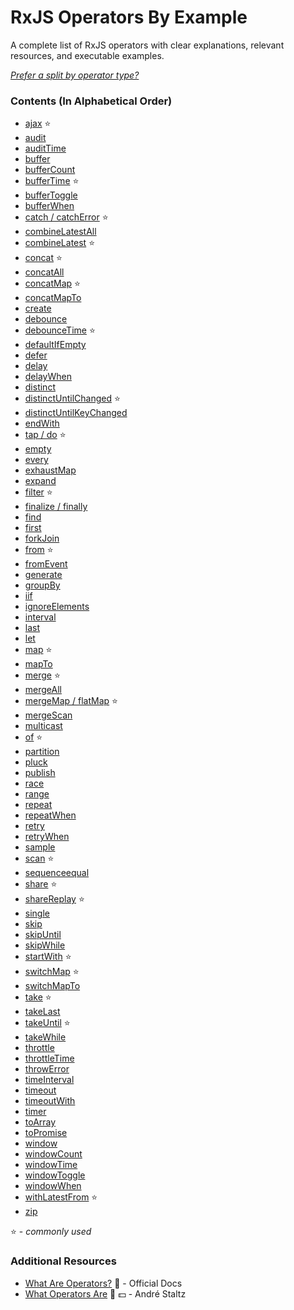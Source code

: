 # RxJS Operators By Example

A complete list of RxJS operators with clear explanations, relevant resources,
and executable examples.

_[Prefer a split by operator type?](README.md)_

### Contents (In Alphabetical Order)

- [ajax](creation/ajax.md) ⭐
- [audit](filtering/audit.md)
- [auditTime](filtering/audittime.md)
- [buffer](transformation/buffer.md)
- [bufferCount](transformation/buffercount.md)
- [bufferTime](transformation/buffertime.md) ⭐
- [bufferToggle](transformation/buffertoggle.md)
- [bufferWhen](transformation/bufferwhen.md)
- [catch / catchError](error_handling/catch.md) ⭐
- [combineLatestAll](combination/combineall.md)
- [combineLatest](combination/combinelatest.md) ⭐
- [concat](combination/concat.md) ⭐
- [concatAll](combination/concatall.md)
- [concatMap](transformation/concatmap.md) ⭐
- [concatMapTo](transformation/concatmapto.md)
- [create](creation/create.md)
- [debounce](filtering/debounce.md)
- [debounceTime](filtering/debouncetime.md) ⭐
- [defaultIfEmpty](conditional/defaultifempty.md)
- [defer](creation/defer.md)
- [delay](utility/delay.md)
- [delayWhen](utility/delaywhen.md)
- [distinct](filtering/distinct.md)
- [distinctUntilChanged](filtering/distinctuntilchanged.md) ⭐
- [distinctUntilKeyChanged](filtering/distinctuntilkeychanged.md)
- [endWith](combination/endwith.md)
- [tap / do](utility/do.md) ⭐
- [empty](creation/empty.md)
- [every](conditional/every.md)
- [exhaustMap](transformation/exhaustmap.md)
- [expand](transformation/expand.md)
- [filter](filtering/filter.md) ⭐
- [finalize / finally](utility/finalize.md)
- [find](filtering/find.md)
- [first](filtering/first.md)
- [forkJoin](combination/forkjoin.md)
- [from](creation/from.md) ⭐
- [fromEvent](creation/fromevent.md)
- [generate](creation/generate.md)
- [groupBy](transformation/groupby.md)
- [iif](conditional/iif.md)
- [ignoreElements](filtering/ignoreelements.md)
- [interval](creation/interval.md)
- [last](filtering/last.md)
- [let](utility/let.md)
- [map](transformation/map.md) ⭐
- [mapTo](transformation/mapto.md)
- [merge](combination/merge.md) ⭐
- [mergeAll](combination/mergeall.md)
- [mergeMap / flatMap](transformation/mergemap.md) ⭐
- [mergeScan](transformation/mergescan.md)
- [multicast](multicasting/multicast.md)
- [of](creation/of.md) ⭐
- [partition](transformation/partition.md)
- [pluck](transformation/pluck.md)
- [publish](multicasting/publish.md)
- [race](combination/race.md)
- [range](creation/range.md)
- [repeat](utility/repeat.md)
- [repeatWhen](utility/repeatwhen.md)
- [retry](error_handling/retry.md)
- [retryWhen](error_handling/retrywhen.md)
- [sample](filtering/sample.md)
- [scan](transformation/scan.md) ⭐
- [sequenceequal](conditional/sequenceequal.md)
- [share](multicasting/share.md) ⭐
- [shareReplay](multicasting/sharereplay.md) ⭐
- [single](filtering/single.md)
- [skip](filtering/skip.md)
- [skipUntil](filtering/skipuntil.md)
- [skipWhile](filtering/skipwhile.md)
- [startWith](combination/startwith.md) ⭐
- [switchMap](transformation/switchmap.md) ⭐
- [switchMapTo](transformation/switchmapto.md)
- [take](filtering/take.md) ⭐
- [takeLast](filtering/takelast.md)
- [takeUntil](filtering/takeuntil.md) ⭐
- [takeWhile](filtering/takewhile.md)
- [throttle](filtering/throttle.md)
- [throttleTime](filtering/throttletime.md)
- [throwError](creation/throw.md)
- [timeInterval](utility/timeinterval.md)
- [timeout](utility/timeout.md)
- [timeoutWith](utility/timeoutwith.md)
- [timer](creation/timer.md)
- [toArray](transformation/toarray.md)
- [toPromise](utility/topromise.md)
- [window](transformation/window.md)
- [windowCount](transformation/windowcount.md)
- [windowTime](transformation/windowtime.md)
- [windowToggle](transformation/windowtoggle.md)
- [windowWhen](transformation/windowwhen.md)
- [withLatestFrom](combination/withlatestfrom.md) ⭐
- [zip](combination/zip.md)

⭐ - _commonly used_

### Additional Resources

- [What Are Operators?](http://reactivex.io/rxjs/manual/overview.html#operators)
  📰 - Official Docs
- [What Operators Are](https://egghead.io/lessons/rxjs-what-rxjs-operators-are)
  🎥 💵 - André Staltz
